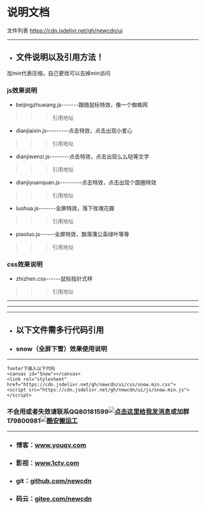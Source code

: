 # 说明文档

文件列表
https://cdn.jsdelivr.net/gh/newcdn/ui

----

* ## 文件说明以及引用方法！
加min代表压缩，自己更改可以去掉min访问
### js效果说明
* beijingzhuwang.js-------跟随鼠标特效，像一个蜘蛛网
>>>引用地址<script src="https://cdn.jsdelivr.net/gh/newcdn/ui/js/beijingzhuwang.min.js"></script>
* dianjiaixin.js---------点击特效，点击出现小爱心
>>>引用地址<script src="https://cdn.jsdelivr.net/gh/newcdn/ui/dianjiaixin.min.js"></script>
* dianjiwenzi.js--------点击特效，点击出现么么哒等文字
>>>引用地址<script src="https://cdn.jsdelivr.net/gh/newcdn/ui/js/dianjiwenzi.min.js"></script>
* dianjiyuanquan.js---------点击特效，点击出现个圆圈特效
>>>引用地址<script src="https://cdn.jsdelivr.net/gh/newcdn/ui/js/dianjiyuanquan.min.js"></script>
* luohua.js-------全屏特效，落下玫瑰花瓣
>>>引用地址<script src="https://cdn.jsdelivr.net/gh/newcdn/ui/js/luohua.min.js"></script>
* piaoluo.js------全屏特效，飘落蒲公英绿叶等等
>>>引用地址<script src="https://cdn.jsdelivr.net/gh/newcdn/ui/js/piaoluo.min.js"></script>

### css效果说明
* zhizhen.css------鼠标指针式样
>>>引用地址<link rel="stylesheet" href="https://cdn.jsdelivr.net/gh/newcdn/ui/css/zhizhen.min.css">

------
********
------
* ## 以下文件需多行代码引用

* ### snow（全屏下雪）效果使用说明
------
```
footer下插入以下代码
<canvas id="Snow"></canvas>
<link rel="stylesheet" href="https://cdn.jsdelivr.net/gh/newcdn/ui/css/snow.min.css">
<script src="https://cdn.jsdelivr.net/gh/newcdn/ui/js/snow.min.js"></script>
```

### 不会用或者失效请联系QQ80181599<a target="_blank" href="http://wpa.qq.com/msgrd?v=3&uin=80181599&site=qq&menu=yes"><img border="0" src="http://wpa.qq.com/pa?p=2:80181599:51" alt="点击这里给我发消息" title="点击这里给我发消息"/></a>或加群179800981<a target="_blank" href="//shang.qq.com/wpa/qunwpa?idkey=51603ad39bf5189e1016a8a01fb65673b576bbaad237e72ea9a0ffc42b806d28"><img border="0" src="//pub.idqqimg.com/wpa/images/group.png" alt="酷安搬运工" title="酷安搬运工"></a>
- - - - - - - - - - - - - - - - 
* ### 博客：<a href=//www.youqv.com target="_blank">www.youqv.com</a>
* ### 影视：<a href=//www.1ctv.com target="_blank">www.1ctv.com</a>
* ### git：<a href=//github.com/newcdn target="_blank">github.com/newcdn</a>
* ### 码云：<a href=//gitee.com/newcdn target="_blank">gitee.com/newcdn</a>









